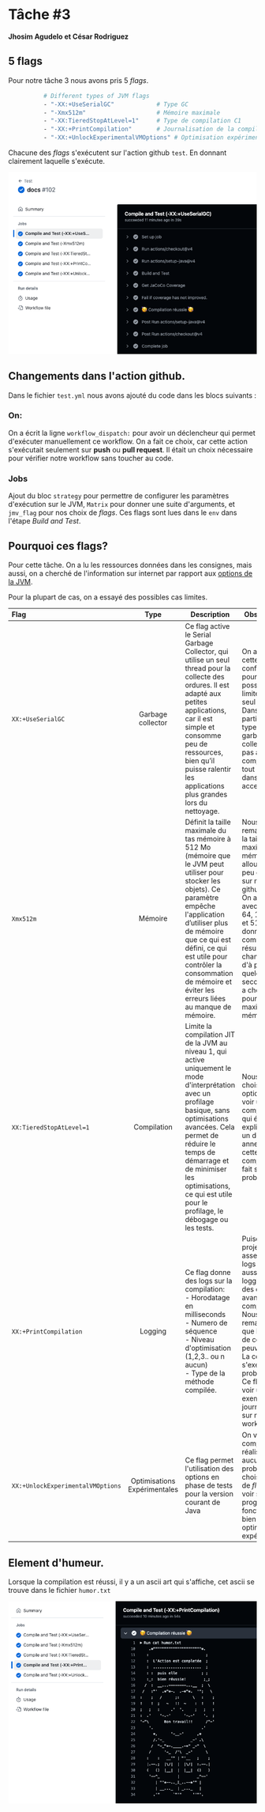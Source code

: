 # Tâche #3
**Jhosim Agudelo et César Rodriguez**

## 5 flags 

Pour notre tâche 3 nous avons pris 5 *flags*.

```bash
          # Different types of JVM flags
          - "-XX:+UseSerialGC"            # Type GC
          - "-Xmx512m"                    # Mémoire maximale
          - "-XX:TieredStopAtLevel=1"     # Type de compilation C1
          - "-XX:+PrintCompilation"       # Journalisation de la compilation (logging)
          - "-XX:+UnlockExperimentalVMOptions" # Optimisation expérimentale
```

Chacune des *flags* s'exécutent sur l'action github `test`. En donnant clairement laquelle s'exécute.

![image](/1.png)

## Changements dans l'action github.

Dans le fichier `test.yml` nous avons ajouté du code dans les blocs suivants :

### On:

On a écrit la ligne `workflow_dispatch:` pour avoir un déclencheur 
qui permet d'exécuter manuellement ce workflow. On a fait ce choix, car
cette action s'exécutait seulement sur **push** ou **pull request**.
Il était un choix nécessaire pour vérifier notre workflow sans toucher au code.

### Jobs
Ajout du bloc `strategy` pour permettre de configurer
les paramètres d'exécution sur le JVM,
`Matrix` pour donner une suite d'arguments, et `jmv_flag`
pour nos choix de *flags*.
Ces flags sont lues dans le `env` dans l'étape *Build and
Test*.


## Pourquoi ces flags?

Pour cette tâche. On a lu les ressources données dans les consignes,
mais aussi, on a cherché de l'information sur internet par rapport aux [options de la JVM](https://bell-sw.com/blog/guide-to-jvm-memory-configuration-options/). 

Pour la plupart de cas, on a essayé des possibles cas limites.

| Flag                              |             Type             | Description                                                                                                                                                                                                                                                                                                      | Observations                                                                                                                                                                                                                                                                                      |
|:----------------------------------|:----------------------------:|------------------------------------------------------------------------------------------------------------------------------------------------------------------------------------------------------------------------------------------------------------------------------------------------------------------|---------------------------------------------------------------------------------------------------------------------------------------------------------------------------------------------------------------------------------------------------------------------------------------------------| 
| `XX:+UseSerialGC`                 |      Garbage collector       | Ce flag active le Serial Garbage Collector, qui utilise un seul thread pour la collecte des ordures. Il est adapté aux petites applications, car il est simple et consomme peu de ressources, bien qu’il puisse ralentir les applications plus grandes lors du nettoyage.                                        | On a choisi cette configuration pour tester un possible cas limite avec un seul thread. Dans notre cas particulier, ce type de garbage collector n'a pas affecté la compilation, et tout ce passe dans un temps acceptable.                                                                       |
| `Xmx512m`                         |           Mémoire            | Définit la taille maximale du tas mémoire à 512 Mo (mémoire que le JVM peut utiliser pour stocker les objets). Ce paramètre empêche l'application d’utiliser plus de mémoire que ce qui est défini, ce qui est utile pour contrôler la consommation de mémoire et éviter les erreurs liées au manque de mémoire. | Nous avons remarqué que la taille maximale de mémoire allouée a eu peu d'impacte sur notre github action. On a testé avec les tailles 64, 128, 256 et 512 donnant comme résultat des changement d'à peine quelques secondes. On a choisi ce flag pour tester le maximum de mémoire                |
| `XX:TieredStopAtLevel=1`          |         Compilation          | Limite la compilation JIT de la JVM au niveau 1, qui active uniquement le mode d'interprétation avec un profilage basique, sans optimisations avancées. Cela permet de réduire le temps de démarrage et de minimiser les optimisations, ce qui est utile pour le profilage, le débogage ou les tests.            | Nous avons choisi cet option pour voir un type de compilation C1 qui était expliqué dans un des annexes pour cette tâche, la compilation se fait sans problèmes.                                                                                                                                  |
| `XX:+PrintCompilation`            |           Logging            | Ce flag donne des logs sur la compilation: <br> - Horodatage en milliseconds <br> - Numero de séquence <br> - Niveau d'optimisation (1,2,3.. ou n aucun) <br> - Type de la méthode compilée.                                                                                                                     | Puisque ce projet est assez large les logs le sont aussi, le logging donne des détails avancés sur la compilation. Nous remarquons que les types de compilation peuvent varier. La compilation s'exécute sans problèmes. <br> Ce flag aide a voir un exemple de journalisation sur notre workflow |
| `XX:+UnlockExperimentalVMOptions` | Optimisations Expérimentales | Ce flag permet l'utilisation des options en phase de tests pour la version courant de Java                                                                                                                                                                                                                       | On voit que la compilation se réalise sans aucun problème. On a choisi ce type de *flag* pour voir si le programme fonctionnait bien avec des optimisation expérimentales                                                                                                                         | 

## Element d'humeur.

Lorsque la compilation est réussi, il y a un ascii art qui s'affiche, cet ascii se trouve dans le fichier
`humor.txt`

![image](/2.png)

